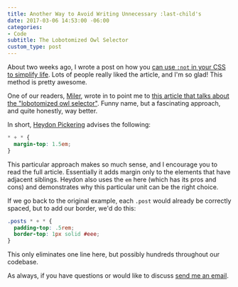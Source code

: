 ```yaml
---
title: Another Way to Avoid Writing Unnecessary :last-child's
date: 2017-03-06 14:53:00 -06:00
categories:
- Code
subtitle: The Lobotomized Owl Selector
custom_type: post
---
```


About two weeks ago, I wrote a post on how you [can use `:not` in your CSS to simplify life](/2017/02/css-tip-use-not-to-save-time-and-lines-of-code/). Lots of people really liked the article, and I'm so glad! This method is pretty awesome.

One of our readers, [Miler](http://acidrums4.github.io), wrote in to point me to [this article that talks about the "lobotomized owl selector"](https://alistapart.com/article/axiomatic-css-and-lobotomized-owls). Funny name, but a fascinating approach, and quite honestly, way better.

In short, [Heydon Pickering](http://www.heydonworks.com/) advises the following:

```scss
* + * {
  margin-top: 1.5em;
}
```

This particular approach makes so much sense, and I encourage you to read the full article. Essentially it adds margin only to the elements that have adjacent siblings. Heydon also uses the `em` here (which has its pros and cons) and demonstrates why this particular unit can be the right choice.

If we go back to the original example, each `.post` would already be correctly spaced, but to add our border, we'd do this:

```scss
.posts * + * {
  padding-top: .5rem;
  border-top: 1px solid #eee;
}
```

This only eliminates one line here, but possibly hundreds throughout our codebase.

As always, if you have questions or would like to discuss [send me an email](mailto:smith@tiepz.com).
